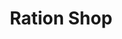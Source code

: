 ---
title: "Ration Shop"
url: /kizhisseri/ration-shop-manjeri-kizhisseri-road/
shop: convenience
---